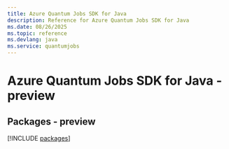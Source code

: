 ```yaml
---
title: Azure Quantum Jobs SDK for Java
description: Reference for Azure Quantum Jobs SDK for Java
ms.date: 08/26/2025
ms.topic: reference
ms.devlang: java
ms.service: quantumjobs
---
```

# Azure Quantum Jobs SDK for Java - preview
## Packages - preview
[!INCLUDE [packages](quantum-jobs-index.md)]